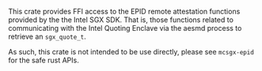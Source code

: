 This crate provides FFI access to the EPID remote attestation functions provided by the the Intel SGX SDK. That is, those functions related to communicating with the Intel Quoting Enclave via the aesmd process to retrieve an `sgx_quote_t`.

As such, this crate is not intended to be use directly, please see `mcsgx-epid` for the safe rust APIs.
